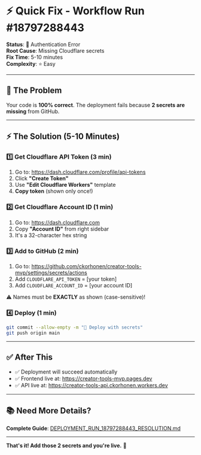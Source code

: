 # ⚡ Quick Fix - Workflow Run #18797288443

**Status**: 🔴 Authentication Error  
**Root Cause**: Missing Cloudflare secrets  
**Fix Time**: 5-10 minutes  
**Complexity**: ⭐ Easy

---

## 🎯 The Problem

Your code is **100% correct**. The deployment fails because **2 secrets are missing** from GitHub.

---

## ⚡ The Solution (5-10 Minutes)

### 1️⃣ Get Cloudflare API Token (3 min)
1. Go to: https://dash.cloudflare.com/profile/api-tokens
2. Click **"Create Token"**
3. Use **"Edit Cloudflare Workers"** template
4. **Copy token** (shown only once!)

### 2️⃣ Get Cloudflare Account ID (1 min)
1. Go to: https://dash.cloudflare.com
2. Copy **"Account ID"** from right sidebar
3. It's a 32-character hex string

### 3️⃣ Add to GitHub (2 min)
1. Go to: https://github.com/ckorhonen/creator-tools-mvp/settings/secrets/actions
2. Add `CLOUDFLARE_API_TOKEN` = [your token]
3. Add `CLOUDFLARE_ACCOUNT_ID` = [your account ID]

⚠️ Names must be **EXACTLY** as shown (case-sensitive)!

### 4️⃣ Deploy (1 min)
```bash
git commit --allow-empty -m "🚀 Deploy with secrets"
git push origin main
```

---

## ✅ After This

- ✅ Deployment will succeed automatically
- ✅ Frontend live at: https://creator-tools-mvp.pages.dev
- ✅ API live at: https://creator-tools-api.ckorhonen.workers.dev

---

## 📚 Need More Details?

**Complete Guide**: [DEPLOYMENT_RUN_18797288443_RESOLUTION.md](./DEPLOYMENT_RUN_18797288443_RESOLUTION.md)

---

**That's it! Add those 2 secrets and you're live.** 🚀
